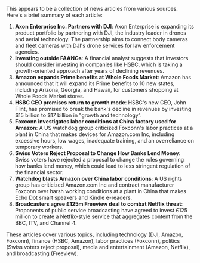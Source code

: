 This appears to be a collection of news articles from various sources. Here's a brief summary of each article:

1. **Axon Enterprise Inc. Partners with DJI**: Axon Enterprise is expanding its product portfolio by partnering with DJI, the industry leader in drones and aerial technology. The partnership aims to connect body cameras and fleet cameras with DJI's drone services for law enforcement agencies.
2. **Investing outside FAANGs**: A financial analyst suggests that investors should consider investing in companies like HSBC, which is taking a growth-oriented approach after years of declining revenues.
3. **Amazon expands Prime benefits at Whole Foods Market**: Amazon has announced that it will expand its Prime benefits to 10 new states, including Arizona, Georgia, and Hawaii, for customers shopping at Whole Foods Market stores.
4. **HSBC CEO promises return to growth mode**: HSBC's new CEO, John Flint, has promised to break the bank's decline in revenues by investing $15 billion to $17 billion in "growth and technology".
5. **Foxconn investigates labor conditions at China factory used for Amazon**: A US watchdog group criticized Foxconn's labor practices at a plant in China that makes devices for Amazon.com Inc, including excessive hours, low wages, inadequate training, and an overreliance on temporary workers.
6. **Swiss Voters Reject Proposal to Change How Banks Lend Money**: Swiss voters have rejected a proposal to change the rules governing how banks lend money, which could lead to less stringent regulation of the financial sector.
7. **Watchdog blasts Amazon over China labor conditions**: A US rights group has criticized Amazon.com Inc and contract manufacturer Foxconn over harsh working conditions at a plant in China that makes Echo Dot smart speakers and Kindle e-readers.
8. **Broadcasters agree £125m Freeview deal to combat Netflix threat**: Proponents of public service broadcasting have agreed to invest £125 million to create a Netflix-style service that aggregates content from the BBC, ITV, and Channel 4.

These articles cover various topics, including technology (DJI, Amazon, Foxconn), finance (HSBC, Amazon), labor practices (Foxconn), politics (Swiss voters reject proposal), media and entertainment (Amazon, Netflix), and broadcasting (Freeview).